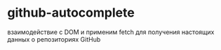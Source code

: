 # github-autocomplete
взаимодействие с DOM и применим fetch для получения настоящих данных о репозиториях GitHub
